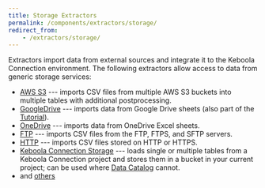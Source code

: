 ```yaml
---
title: Storage Extractors
permalink: /components/extractors/storage/
redirect_from:
    - /extractors/storage/
---
```


Extractors import data from external sources and integrate it to the Keboola Connection environment.
The following extractors allow access to data from generic storage services:

- [AWS S3](/components/extractors/storage/aws-s3) --- imports CSV files from multiple AWS S3 buckets into multiple tables with additional postprocessing.
- [GoogleDrive](/components/extractors/storage/google-drive/) --- imports data from Google Drive sheets (also part of the [Tutorial](/tutorial/load/googledrive/)).
- [OneDrive](/components/extractors/storage/onedrive/) --- imports data from OneDrive Excel sheets.
- [FTP](/components/extractors/storage/ftp) --- imports CSV files from the FTP, FTPS, and SFTP servers.
- [HTTP](/components/extractors/storage/http/) --- imports CSV files stored on HTTP or HTTPS.
- [Keboola Connection Storage](/components/extractors/storage/storage-api/) --- loads single or multiple tables from a Keboola Connection project and
stores them in a bucket in your current project; can be used where [Data Catalog](/catalog/) cannot.
- and [others](https://components.keboola.com/components)
